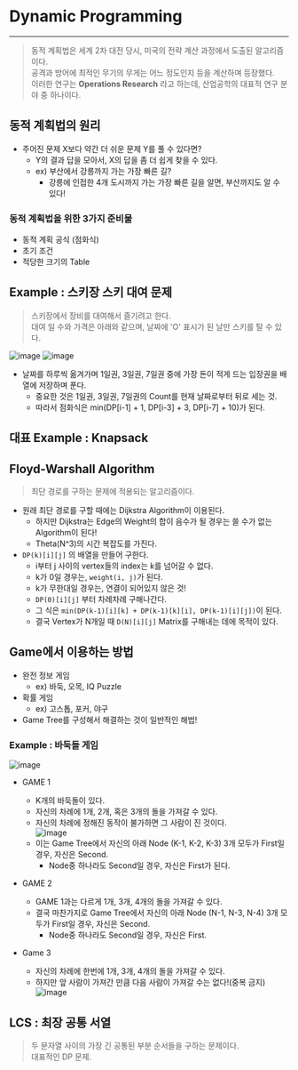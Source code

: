 # Dynamic Programming
---
> 동적 계획법은 세계 2차 대전 당시, 미국의 전략 계산 과정에서 도출된 알고리즘이다.  
> 공격과 방어에 최적인 무기의 무게는 어느 정도인지 등을 계산하며 등장했다.  
> 이러한 연구는 __Operations Research__ 라고 하는데, 산업공학의 대표적 연구 분야 중 하나이다.  

## 동적 계획법의 원리
- 주어진 문제 X보다 약간 더 쉬운 문제 Y를 풀 수 있다면?
  - Y의 결과 답을 모아서, X의 답을 좀 더 쉽게 찾을 수 있다.
  - ex) 부산에서 강릉까지 가는 가장 빠른 길? 
    - 강릉에 인접한 4개 도시까지 가는 가장 빠른 길을 알면, 부산까지도 알 수 있다!  

### 동적 계획법을 위한 3가지 준비물
  - 동적 계획 공식 (점화식)
  - 초기 조건
  - 적당한 크기의 Table 

## Example : 스키장 스키 대여 문제
> 스키장에서 장비를 대여해서 즐기려고 한다.  
> 대여 일 수와 가격은 아래와 같으며, 날짜에 'O' 표시가 된 날만 스키를 탈 수 있다.   

![image](https://user-images.githubusercontent.com/71700079/160738514-54ebf0f8-5476-4b44-a352-46f075053648.png)
![image](https://user-images.githubusercontent.com/71700079/160738547-40abece3-143b-4400-acd7-06770eb63b7c.png)  

- 날짜를 하루씩 옮겨가며 1일권, 3일권, 7일권 중에 가장 돈이 적게 드는 입장권을 배열에 저장하며 푼다.
  - 중요한 것은 1일권, 3일권, 7일권의 Count를 현재 날짜로부터 뒤로 세는 것.
  - 따라서 점화식은 min(DP[i-1] + 1, DP[i-3] + 3, DP[i-7] + 10)가 된다.

## 대표 Example : Knapsack
 
## Floyd-Warshall Algorithm
> 최단 경로를 구하는 문제에 적용되는 알고리즘이다.  

- 원래 최단 경로를 구할 때에는 Dijkstra Algorithm이 이용된다.
  - 하지만 Dijkstra는 Edge의 Weight의 합이 음수가 될 경우는 쓸 수가 없는 Algorithm이 된다!
  - Theta(N^3)의 시간 복잡도를 가진다.
- ```DP(k)[i][j]``` 의 배열을 만들어 구한다.
  - i부터 j 사이의 vertex들의 index는 k를 넘어갈 수 없다.
  - k가 0일 경우는, ```weight(i, j)```가 된다.
  - k가 무한대일 경우는, 연결이 되어있지 않은 것!
  - ```DP(0)[i][j]``` 부터 차례차례 구해나간다.
  - 그 식은 ```min(DP(k-1)[i][k] + DP(k-1)[k][i], DP(k-1)[i][j])```이 된다.
  - 결국 Vertex가 N개일 때 ```D(N)[i][j]``` Matrix를 구해내는 데에 목적이 있다.

## Game에서 이용하는 방법
- 완전 정보 게임
  - ex) 바둑, 오목, IQ Puzzle
- 확률 게임
  - ex) 고스톱, 포커, 야구
- Game Tree를 구성해서 해결하는 것이 일반적인 해법!

### Example : 바둑돌 게임  
![image](https://user-images.githubusercontent.com/71700079/160313380-fcdb8561-bcc4-45ae-a37f-28f6312fefef.png)  
- GAME 1
  - K개의 바둑돌이 있다.
  - 자신의 차례에 1개, 2개, 혹은 3개의 돌을 가져갈 수 있다.
  - 자신의 차례에 정해진 동작이 불가하면 그 사람이 진 것이다.  
  ![image](https://user-images.githubusercontent.com/71700079/160313619-88f52c3f-d231-462f-b291-3f1d0b295471.png)  
  - 이는 Game Tree에서 자신의 아래 Node (K-1, K-2, K-3) 3개 모두가 First일 경우, 자신은 Second.
    - Node중 하나라도 Second일 경우, 자신은 First가 된다.

- GAME 2
  - GAME 1과는 다르게 1개, 3개, 4개의 돌을 가져갈 수 있다.
  - 결국 마찬가지로 Game Tree에서 자신의 아래 Node (N-1, N-3, N-4) 3개 모두가 First일 경우, 자신은 Second.
    - Node중 하나라도 Second일 경우, 자신은 First.

- Game 3
  - 자신의 차례에 한번에 1개, 3개, 4개의 돌을 가져갈 수 있다.
  - 하지만 앞 사람이 가져간 만큼 다음 사람이 가져갈 수는 없다!(중복 금지)  
  ![image](https://user-images.githubusercontent.com/71700079/160314425-067cdd46-443e-4474-bb2d-acc84ebffbda.png)  

## LCS : 최장 공통 서열
> 두 문자열 사이의 가장 긴 공통된 부분 순서들을 구하는 문제이다.  
> 대표적인 DP 문제.  
